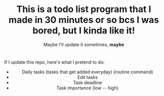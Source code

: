 <h1 align="center"> This is a todo list program that I made in 30 minutes or so bcs I was bored, but I kinda like it! </h1>
<p align="center"> Maybe I'll update it sometimes, <b>maybe</b> </p>
<h1></h1>
<p> If I update this repo, here's what I pretend to do: </p>
<ul align="center">

<li> Daily tasks (tasks that get added everyday) (routine command) </li>
<li> Edit tasks </li>
<li> Task deadline </li>
<li> Task importance (low -- high) </li>

</ul>
